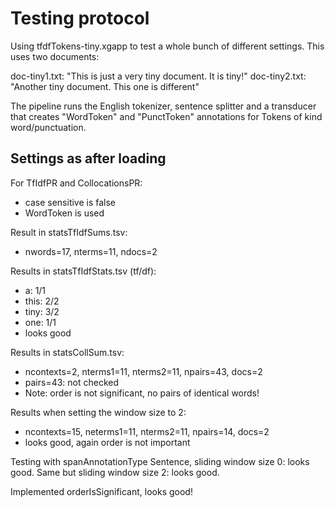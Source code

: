 # Testing protocol

Using tfdfTokens-tiny.xgapp to test a whole bunch of different settings.
This uses two documents:

doc-tiny1.txt: "This is just a very tiny document. It is tiny!"
doc-tiny2.txt: "Another tiny document. This one is different"

The pipeline runs the English tokenizer, sentence splitter and a transducer that
creates "WordToken" and "PunctToken" annotations for Tokens of kind word/punctuation.

## Settings as after loading

For TfIdfPR and CollocationsPR:
* case sensitive is false
* WordToken is used

Result in statsTfIdfSums.tsv:
* nwords=17, nterms=11, ndocs=2

Results in statsTfIdfStats.tsv (tf/df):
* a: 1/1
* this: 2/2
* tiny: 3/2
* one: 1/1
* looks good

Results in statsCollSum.tsv:
* ncontexts=2, nterms1=11, nterms2=11, npairs=43, docs=2
* pairs=43: not checked
* Note: order is not significant, no pairs of identical words!

Results when setting the window size to 2:
* ncontexts=15, neterms1=11, nterms2=11, npairs=14, docs=2
* looks good, again order is not important

Testing with spanAnnotationType Sentence, sliding window size 0: looks good.
Same but sliding window size 2: looks good.

Implemented orderIsSignificant, looks good!
